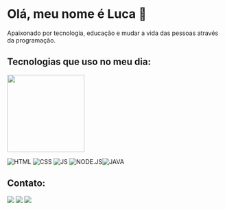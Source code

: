 # Olá, meu nome é Luca 👋
 Apaixonado por tecnologia, educação e mudar a vida das pessoas através da programação.

## Tecnologias que uso no meu dia:

<img height="180em" src="https://github-readme-stats.vercel.app/api/top-langs/?username=devvluca&layout=compact&langs_count=7&theme=radical"/>

![HTML](https://img.shields.io/badge/HTML5-E34F26?style=for-the-badge&logo=html5&logoColor=white) 
![CSS](https://img.shields.io/badge/CSS3-1572B6?style=for-the-badge&logo=css3&logoColor=white) ![JS](https://img.shields.io/badge/JavaScript-F7DF1E?style=for-the-badge&logo=javascript&logoColor=black) ![NODE.JS](https://img.shields.io/badge/Node.js-43853D?style=for-the-badge&logo=node.js&logoColor=white)![JAVA](https://img.shields.io/badge/Java-ED8B00?style=for-the-badge&logo=openjdk&logoColor=white) 

## Contato:
<div>
<a href="https://instagram.com/_lucaaguiar" target="_blank"><img src="https://img.shields.io/badge/-Instagram-%23E4405F?style=for-the-badge&logo=instagram&logoColor=white" target="_blank"></a>
<a href = "mailto:lucanobre1@gmail.com"><img src="https://img.shields.io/badge/Gmail-D14836?style=for-the-badge&logo=gmail&logoColor=white" target="_blank"></a>
<a href="https://www.linkedin.com/in/lucaaguiar/" target="_blank"><img src="https://img.shields.io/badge/-LinkedIn-%230077B5?style=for-the-badge&logo=linkedin&logoColor=white" target="_blank"></a>   
</div>







 

